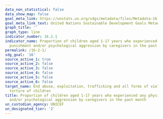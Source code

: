 ```yaml
---
data_non_statistical: false
data_show_map: false
goal_meta_link: https://unstats.un.org/sdgs/metadata/files/Metadata-16-02-01.pdf
goal_meta_link_text: United Nations Sustainable Development Goals Metadata (pdf 1361kB)
graph_title: ''
graph_type: line
indicator_number: 16.2.1
indicator_name: Proportion of children aged 1-17 years who experienced any physical
  punishment and/or psychological aggression by caregivers in the past month
permalink: /16-2-1/
sdg_goal: '16'
source_active_1: true
source_active_2: false
source_active_3: false
source_active_4: false
source_active_5: false
source_active_6: false
target_name: End abuse, exploitation, trafficking and all forms of violence against and
  torture of children
title: Proportion of children aged 1-17 years who experienced any physical punishment
  and/or psychological aggression by caregivers in the past month
un_custodian_agency: UNICEF
un_designated_tier: '2'
---
```

